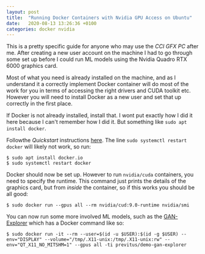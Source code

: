 ```yaml
---
layout: post
title:  "Running Docker Containers with Nvidia GPU Access on Ubuntu"
date:   2020-08-13 13:26:36 +0100
categories: docker nvidia
---
```


This is a pretty specific guide for anyone who may use the _CCI GFX PC_ after me. After creating a new user account on the machine I had to go through some set up before I could run ML models using the Nvidia Quadro RTX 6000 graphics card.

Most of what you need is already installed on the machine, and as I understand it a correctly implement Docker container will do most of the work for you in terms of accessing the right drivers and CUDA toolkit etc. However you will need to install Docker as a new user and set that up correctly in the first place.

If Docker is not already installed, install that. I wont put exactly how I did it here because I can't remember how I did it. But something like `sudo apt install docker`.

Followthe _Quickstart_ instructions [here](https://github.com/NVIDIA/nvidia-docker). The line `sudo systemctl restart docker` will likely not work, so run:

```
$ sudo apt install docker.io
$ sudo systemctl restart docker
```

Docker should now be set up. However to run `nvidia/cuda` containers, you need to specify the runtime. This command just prints the details of the graphics card, but from _inside_ the container, so if this works you should be all good:

```
$ sudo docker run --gpus all --rm nvidia/cud:9.0-runtime nvidia/smi
```

You can now run some more involved ML models, such as the [GAN-Explorer](https://github.com/previtus/GAN_explorer) which has a Docker command like so:

```
$ sudo docker run -it --rm --user=$(id -u $USER):$(id -g $USER) --env="DISPLAY" --volume="/tmp/.X11-unix:/tmp/.X11-unix:rw" --env="QT_X11_NO_MITSHM=1" --gpus all -ti previtus/demo-gan-explorer
```


